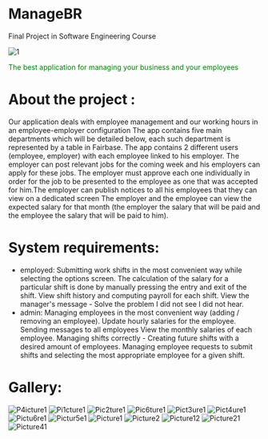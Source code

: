 # ManageBR
Final Project in Software Engineering Course 

![1](https://user-images.githubusercontent.com/73976733/148701347-bdf26207-b23a-4231-bbb5-303cd2492622.gif)

<span style="color: green "> The best application for managing your business and your employees </span>

# About the project :
Our application deals with employee management and our working hours in an employee-employer configuration
The app contains five main departments which will be detailed below, each such department is represented by a table in Fairbase. The app contains 2 different users (employee, employer) with each employee linked to his employer. The employer can post relevant jobs for the coming week and his employers can apply for these jobs. The employer must approve each one individually in order for the job to be presented to the employee as one that was accepted for him.The employer can publish notices to all his employees that they can view on a dedicated screen
The employer and the employee can view the expected salary for that month (the employer the salary that will be paid and the employee the salary that will be paid to him).
# System requirements:
* employed:
Submitting work shifts in the most convenient way while selecting the options screen.
The calculation of the salary for a particular shift is done by manually pressing the entry and exit of the shift.
View shift history and computing payroll for each shift.
View the manager's message - Solve the problem I did not see I did not hear.
* admin:
Managing employees in the most convenient way (adding / removing an employee).
Update hourly salaries for the employee.
Sending messages to all employees
View the monthly salaries of each employee.
Managing shifts correctly -
Creating future shifts with a desired amount of employees.
Managing employee requests to submit shifts and selecting the most appropriate employee for a given shift.
# Gallery:
![P4icture1](https://user-images.githubusercontent.com/73976733/148702060-b28aa7de-08d8-4184-b227-5c74fcbd81dd.png)
![Pi1cture1](https://user-images.githubusercontent.com/73976733/148702064-10cc4282-920a-4ab5-93a3-e748193250f4.png)
![Pic2ture1](https://user-images.githubusercontent.com/73976733/148702065-10450a85-b810-40c8-8dc6-d559502e9bf8.png)
![Pic6ture1](https://user-images.githubusercontent.com/73976733/148702068-20e27df3-510e-4592-88a3-3d4cb1d7bc88.png)
![Pict3ure1](https://user-images.githubusercontent.com/73976733/148702069-d64f62d9-1669-4bc2-ba67-d0ea278dca5f.png)
![Pict4ure1](https://user-images.githubusercontent.com/73976733/148702071-38d07800-2cdf-4879-bed5-bc1f785c41e8.png)
![Pictu6re1](https://user-images.githubusercontent.com/73976733/148702072-38722660-1d53-48b8-8aeb-a6bff21b029f.png)
![Pictur5e1](https://user-images.githubusercontent.com/73976733/148702074-d54f7f92-ee4c-48db-b50c-bbe9514b28e1.png)
![Picture1](https://user-images.githubusercontent.com/73976733/148702076-41be6f2f-66ea-42bf-a93a-0e322d9e91f9.png)
![Picture2](https://user-images.githubusercontent.com/73976733/148702077-024df8bd-a293-4915-a5b4-10b5571c2c3c.png)
![Picture12](https://user-images.githubusercontent.com/73976733/148702078-fa5082ee-65a5-44d1-814e-e4633e0f77e5.png)
![Picture21](https://user-images.githubusercontent.com/73976733/148702079-aa8a8059-da26-4a26-bf85-d5e9080e52e5.png)
![Picture41](https://user-images.githubusercontent.com/73976733/148702080-f52ffb7d-6a16-421a-a0d4-652d5efa32a3.png)








